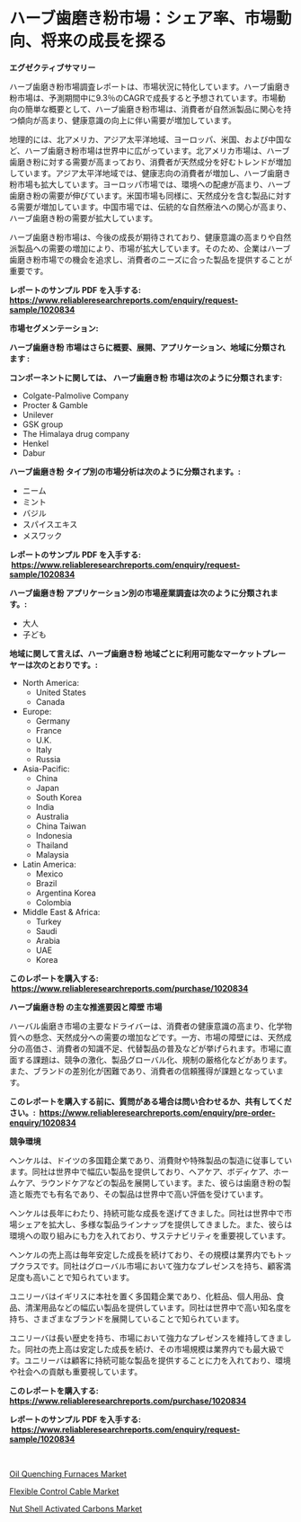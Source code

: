 <p><h1>ハーブ歯磨き粉市場：シェア率、市場動向、将来の成長を探る</h1></p><p><strong>エグゼクティブサマリー</strong></p>
<p><p>ハーブ歯磨き粉市場調査レポートは、市場状況に特化しています。ハーブ歯磨き粉市場は、予測期間中に9.3％のCAGRで成長すると予想されています。市場動向の簡単な概要として、ハーブ歯磨き粉市場は、消費者が自然派製品に関心を持つ傾向が高まり、健康意識の向上に伴い需要が増加しています。</p><p>地理的には、北アメリカ、アジア太平洋地域、ヨーロッパ、米国、および中国など、ハーブ歯磨き粉市場は世界中に広がっています。北アメリカ市場は、ハーブ歯磨き粉に対する需要が高まっており、消費者が天然成分を好むトレンドが増加しています。アジア太平洋地域では、健康志向の消費者が増加し、ハーブ歯磨き粉市場も拡大しています。ヨーロッパ市場では、環境への配慮が高まり、ハーブ歯磨き粉の需要が伸びています。米国市場も同様に、天然成分を含む製品に対する需要が増加しています。中国市場では、伝統的な自然療法への関心が高まり、ハーブ歯磨き粉の需要が拡大しています。</p><p>ハーブ歯磨き粉市場は、今後の成長が期待されており、健康意識の高まりや自然派製品への需要の増加により、市場が拡大しています。そのため、企業はハーブ歯磨き粉市場での機会を追求し、消費者のニーズに合った製品を提供することが重要です。</p></p>
<p><strong>レポートのサンプル PDF を入手する: <a href="https://www.reliableresearchreports.com/enquiry/request-sample/1020834">https://www.reliableresearchreports.com/enquiry/request-sample/1020834</a></strong></p>
<p><strong>市場セグメンテーション:</strong></p>
<p><strong> ハーブ歯磨き粉 市場はさらに概要、展開、アプリケーション、地域に分類されます :</strong></p>
<p><strong>コンポーネントに関しては、 ハーブ歯磨き粉 市場は次のように分類されます: &nbsp;</strong></p>
<p><ul><li>Colgate-Palmolive Company</li><li>Procter & Gamble</li><li>Unilever</li><li>GSK group</li><li>The Himalaya drug company</li><li>Henkel</li><li>Dabur</li></ul></p>
<p><strong> ハーブ歯磨き粉 タイプ別の市場分析は次のように分類されます。:</strong></p>
<p><ul><li>ニーム</li><li>ミント</li><li>バジル</li><li>スパイスエキス</li><li>メスワック</li></ul></p>
<p><strong>レポートのサンプル PDF を入手する: &nbsp;<a href="https://www.reliableresearchreports.com/enquiry/request-sample/1020834">https://www.reliableresearchreports.com/enquiry/request-sample/1020834</a></strong></p>
<p><strong> ハーブ歯磨き粉 アプリケーション別の市場産業調査は次のように分類されます。:</strong></p>
<p><ul><li>大人</li><li>子ども</li></ul></p>
<p><strong>地域に関して言えば、ハーブ歯磨き粉 地域ごとに利用可能なマーケットプレーヤーは次のとおりです。:</strong></p>
<p><ul>
    <li>
        North America:
        <ul>
            <li>United States</li>
            <li>Canada</li>
        </ul>
    </li>
    <li>
        Europe:
        <ul>
            <li>Germany</li>
            <li>France</li>
            <li>U.K.</li>
            <li>Italy</li>
            <li>Russia</li>
        </ul>
    </li>
    <li>
        Asia-Pacific:
        <ul>
            <li>China</li>
            <li>Japan</li>
            <li>South Korea</li>
            <li>India</li>
            <li>Australia</li>
            <li>China Taiwan</li>
            <li>Indonesia</li>
            <li>Thailand</li>
            <li>Malaysia</li>
        </ul>
    </li>
    <li>
        Latin America:
        <ul>
            <li>Mexico</li>
            <li>Brazil</li>
            <li>Argentina Korea</li>
            <li>Colombia</li>
        </ul>
    </li>
    <li>
        Middle East & Africa:
        <ul>
            <li>Turkey</li>
            <li>Saudi</li>
            <li>Arabia</li>
            <li>UAE</li>
            <li>Korea</li>
        </ul>
    </li>
    </ul></p>
<p><strong>このレポートを購入する: &nbsp;<a href="https://www.reliableresearchreports.com/purchase/1020834">https://www.reliableresearchreports.com/purchase/1020834</a></strong></p>
<p><strong>ハーブ歯磨き粉 の主な推進要因と障壁 市場</strong></p>
<p><p>ハーバル歯磨き市場の主要なドライバーは、消費者の健康意識の高まり、化学物質への懸念、天然成分への需要の増加などです。一方、市場の障壁には、天然成分の高価さ、消費者の知識不足、代替製品の普及などが挙げられます。市場に直面する課題は、競争の激化、製品グローバル化、規制の厳格化などがあります。また、ブランドの差別化が困難であり、消費者の信頼獲得が課題となっています。</p></p>
<p><strong>このレポートを購入する前に、質問がある場合は問い合わせるか、共有してください。:&nbsp; <a href="https://www.reliableresearchreports.com/enquiry/pre-order-enquiry/1020834">https://www.reliableresearchreports.com/enquiry/pre-order-enquiry/1020834</a></strong></p>
<p><strong>競争環境</strong></p>
<p><p>ヘンケルは、ドイツの多国籍企業であり、消費財や特殊製品の製造に従事しています。同社は世界中で幅広い製品を提供しており、ヘアケア、ボディケア、ホームケア、ラウンドケアなどの製品を展開しています。また、彼らは歯磨き粉の製造と販売でも有名であり、その製品は世界中で高い評価を受けています。</p><p>ヘンケルは長年にわたり、持続可能な成長を遂げてきました。同社は世界中で市場シェアを拡大し、多様な製品ラインナップを提供してきました。また、彼らは環境への取り組みにも力を入れており、サステナビリティを重要視しています。</p><p>ヘンケルの売上高は毎年安定した成長を続けており、その規模は業界内でもトップクラスです。同社はグローバル市場において強力なプレゼンスを持ち、顧客満足度も高いことで知られています。</p><p>ユニリーバはイギリスに本社を置く多国籍企業であり、化粧品、個人用品、食品、清潔用品などの幅広い製品を提供しています。同社は世界中で高い知名度を持ち、さまざまなブランドを展開していることで知られています。</p><p>ユニリーバは長い歴史を持ち、市場において強力なプレゼンスを維持してきました。同社の売上高は安定した成長を続け、その市場規模は業界内でも最大級です。ユニリーバは顧客に持続可能な製品を提供することに力を入れており、環境や社会への貢献も重要視しています。</p></p>
<p><strong>このレポートを購入する: &nbsp; <a href="https://www.reliableresearchreports.com/purchase/1020834">https://www.reliableresearchreports.com/purchase/1020834</a></strong></p>
<p><strong>レポートのサンプル PDF を入手する: &nbsp;<a href="https://www.reliableresearchreports.com/enquiry/request-sample/1020834">https://www.reliableresearchreports.com/enquiry/request-sample/1020834</a></strong><strong></strong></p>
<p>&nbsp;</p>
<p><p><a href="https://view.publitas.com/reportprime-1/oil-quenching-furnaces-market-size-global-industry-overview-market-segmentation-and-forecast-2023-to-2030/">Oil Quenching Furnaces Market</a></p><p><a href="https://view.publitas.com/reportprime-1/flexible-control-cable-market-furnish-information-about-market-size-market-share-market-dynamics-and-projections-spanning-from-2024-to-2031/">Flexible Control Cable Market</a></p><p><a href="https://view.publitas.com/reportprime-1/nut-shell-activated-carbons-market-size-furnishes-valuable-information-encompassing-market-share-market-trends-and-projections-spanning-from-2023-to-2030/">Nut Shell Activated Carbons Market</a></p></p>